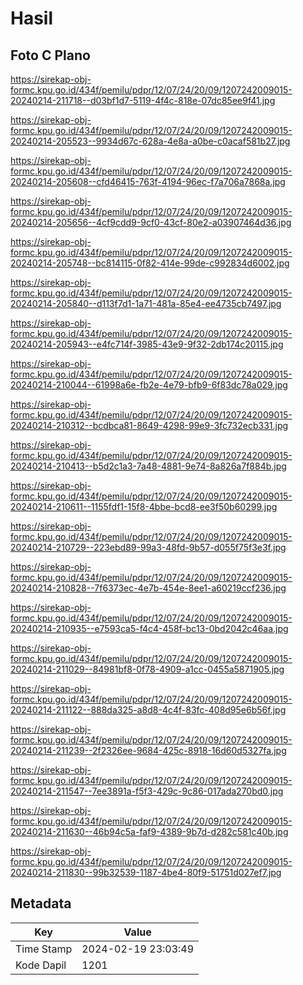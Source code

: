 # Hasil

## Foto C Plano

https://sirekap-obj-formc.kpu.go.id/434f/pemilu/pdpr/12/07/24/20/09/1207242009015-20240214-211718--d03bf1d7-5119-4f4c-818e-07dc85ee9f41.jpg

https://sirekap-obj-formc.kpu.go.id/434f/pemilu/pdpr/12/07/24/20/09/1207242009015-20240214-205523--9934d67c-628a-4e8a-a0be-c0acaf581b27.jpg

https://sirekap-obj-formc.kpu.go.id/434f/pemilu/pdpr/12/07/24/20/09/1207242009015-20240214-205608--cfd46415-763f-4194-96ec-f7a706a7868a.jpg

https://sirekap-obj-formc.kpu.go.id/434f/pemilu/pdpr/12/07/24/20/09/1207242009015-20240214-205656--4cf9cdd9-9cf0-43cf-80e2-a03907464d36.jpg

https://sirekap-obj-formc.kpu.go.id/434f/pemilu/pdpr/12/07/24/20/09/1207242009015-20240214-205748--bc814115-0f82-414e-99de-c992834d6002.jpg

https://sirekap-obj-formc.kpu.go.id/434f/pemilu/pdpr/12/07/24/20/09/1207242009015-20240214-205840--d113f7d1-1a71-481a-85e4-ee4735cb7497.jpg

https://sirekap-obj-formc.kpu.go.id/434f/pemilu/pdpr/12/07/24/20/09/1207242009015-20240214-205943--e4fc714f-3985-43e9-9f32-2db174c20115.jpg

https://sirekap-obj-formc.kpu.go.id/434f/pemilu/pdpr/12/07/24/20/09/1207242009015-20240214-210044--61998a6e-fb2e-4e79-bfb9-6f83dc78a029.jpg

https://sirekap-obj-formc.kpu.go.id/434f/pemilu/pdpr/12/07/24/20/09/1207242009015-20240214-210312--bcdbca81-8649-4298-99e9-3fc732ecb331.jpg

https://sirekap-obj-formc.kpu.go.id/434f/pemilu/pdpr/12/07/24/20/09/1207242009015-20240214-210413--b5d2c1a3-7a48-4881-9e74-8a826a7f884b.jpg

https://sirekap-obj-formc.kpu.go.id/434f/pemilu/pdpr/12/07/24/20/09/1207242009015-20240214-210611--1155fdf1-15f8-4bbe-bcd8-ee3f50b60299.jpg

https://sirekap-obj-formc.kpu.go.id/434f/pemilu/pdpr/12/07/24/20/09/1207242009015-20240214-210729--223ebd89-99a3-48fd-9b57-d055f75f3e3f.jpg

https://sirekap-obj-formc.kpu.go.id/434f/pemilu/pdpr/12/07/24/20/09/1207242009015-20240214-210828--7f6373ec-4e7b-454e-8ee1-a60219ccf236.jpg

https://sirekap-obj-formc.kpu.go.id/434f/pemilu/pdpr/12/07/24/20/09/1207242009015-20240214-210935--e7593ca5-f4c4-458f-bc13-0bd2042c46aa.jpg

https://sirekap-obj-formc.kpu.go.id/434f/pemilu/pdpr/12/07/24/20/09/1207242009015-20240214-211029--84981bf8-0f78-4909-a1cc-0455a5871905.jpg

https://sirekap-obj-formc.kpu.go.id/434f/pemilu/pdpr/12/07/24/20/09/1207242009015-20240214-211122--888da325-a8d8-4c4f-83fc-408d95e6b56f.jpg

https://sirekap-obj-formc.kpu.go.id/434f/pemilu/pdpr/12/07/24/20/09/1207242009015-20240214-211239--2f2326ee-9684-425c-8918-16d60d5327fa.jpg

https://sirekap-obj-formc.kpu.go.id/434f/pemilu/pdpr/12/07/24/20/09/1207242009015-20240214-211547--7ee3891a-f5f3-429c-9c86-017ada270bd0.jpg

https://sirekap-obj-formc.kpu.go.id/434f/pemilu/pdpr/12/07/24/20/09/1207242009015-20240214-211630--46b94c5a-faf9-4389-9b7d-d282c581c40b.jpg

https://sirekap-obj-formc.kpu.go.id/434f/pemilu/pdpr/12/07/24/20/09/1207242009015-20240214-211830--99b32539-1187-4be4-80f9-51751d027ef7.jpg


## Metadata

| Key        | Value               |
| ---------- | ------------------- |
| Time Stamp | 2024-02-19 23:03:49 |
| Kode Dapil | 1201                |



